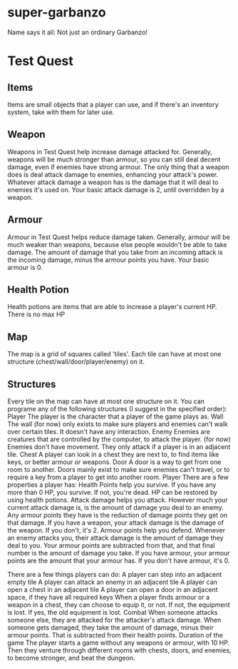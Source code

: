# super-garbanzo
Name says it all: Not just an ordinary Garbanzo! 

# Test Quest

## Items

Items are small objects that a player can use, and if there's an inventory system, take with them for later use.

## Weapon

Weapons in Test Quest help increase damage attacked for. Generally, weapons will be much stronger than armour, so you can still deal decent damage, even if enemies have strong armour. 
The only thing that a weapon does is deal attack damage to enemies, enhancing your attack's power. Whatever attack damage a weapon has is the damage that it will deal to enemies it's used on. Your basic attack damage is 2, until overridden by a weapon. 

## Armour

Armour in Test Quest helps reduce damage taken. Generally, armour will be much weaker than weapons, because else people wouldn't be able to take damage. 
The amount of damage that you take from an incoming attack is the incoming damage, minus the armour points you have. Your basic armour is 0. 

## Health Potion

Health potions are items that are able to increase a player's current HP. There is no max HP 

## Map

The map is a grid of squares called 'tiles'. Each tile can have at most one structure (chest/wall/door/player/enemy) on it.

## Structures

Every tile on the map can have at most one structure on it. You can programe any of the following structures (I suggest in the specified order):
Player
The player is the character that a player of the game plays as.
Wall
The wall (for now) only exists to make sure players and enemies can't walk over certain tiles. It doesn't have any interaction.
Enemy
Enemies are creatures that are controlled by the computer, to attack the player. (for now) Enemies don't have movement. They only attack if a player is in an adjacent tile.
Chest
A player can look in a chest they are next to, to find items like keys, or better armour or weapons.
Door
A door is a way to get from one room to another. Doors mainly exist to make sure enemies can't travel, or to require a key from a player to get into another room.
Player
There are a few properties a player has:
Health Points help you survive. If you have any more than 0 HP, you survive. If not, you're dead. HP can be restored by using health potions.
Attack damage helps you attack. However much your current attack damage is, is the amount of damage you deal to an enemy. Any armour points they have is the reduction of damage points they get on that damage. If you have a weapon, your attack damage is the damage of the weapon. If you don't, it's 2.
Armour points help you defend. Whenever an enemy attacks you, their attack damage is the amount of damage they deal to you. Your armour points are subtracted from that, and that final number is the amount of damage you take. If you have armour, your armour points are the amount that your armour has. If you don't have armour, it's 0.

There are a few things players can do:
A player can step into an adjacent empty tile
A player can attack an enemy in an adjacent tile
A player can open a chest in an adjacent tile
A player can open a door in an adjacent space, if they have all required keys
When a player finds armour or a weapon in a chest, they can choose to equip it, or not. If not, the equipment is lost. If yes, the old equipment is lost.
Combat
When someone attacks someone else, they are attacked for the attacker's attack damage. When someone gets damaged, they take the amount of damage, minus their armour points. That is subtracted from their health points. 
Duration of the game
The player starts a game without any weapons or armour, with 10 HP. Then they venture through different rooms with chests, doors, and enemies, to become stronger, and beat the dungeon.
